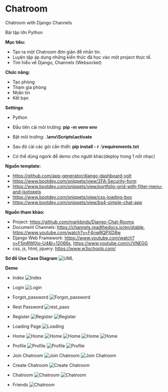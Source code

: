 # Chatroom
Chatroom with Django Channels

Bài tập lớn Python

**Mục tiêu:** 
- Tạo ra một Chatroom đơn giản để nhắn tin.
- Luyện tập áp dụng những kiến thức đã học vào một project thực tế.
- Tìm hiểu về Django, Channels (Websocket)

**Chức năng:**
- Tạo phòng
- Tham gia phòng
- Nhắn tin
- Kết bạn

**Settings**
- Python

- Đầu tiên cài môi trường:  **pip -m venv env**

- Bật môi trường: **.\env\Scripts\activate**

- Sau đó cài các gói cần thiết: **pip install - r .\requirements.txt**

- Có thể dùng ngork để demo cho người khác(deploy trong 1 nốt nhạc)

**Nguồn template:**
- https://github.com/app-generator/django-dashboard-volt
- https://www.bootdey.com/snippets/view/2FA-Security-form
- https://www.bootdey.com/snippets/view/portfolio-grid-with-filter-menu-and-isotopejs
- https://www.bootdey.com/snippets/view/css-loading-box
- https://www.bootdey.com/snippets/view/bs4-simple-chat-app

**Nguồn tham khảo:**
- Project: https://github.com/markbirds/Django-Chat-Rooms
- Document Channels: https://channels.readthedocs.io/en/stable, https://www.youtube.com/watch?v=F4nwRQPXD8w
- Django Web Framework: https://www.youtube.com/watch?v=F5mRW0jo-U4&t=12066s, https://www.youtube.com/c/VNEGG
- css, js, html, jquery: https://www.w3schools.com/

**Sơ đồ Use Case Diagram**
![UML](https://github.com/duydung271/Chatroom/blob/master/demo/Use%20Case%20Diagram.png)

**Demo**
- Index
![Index](https://github.com/duydung271/Chatroom/blob/master/demo/home_index.png)

- Login
![Login](https://github.com/duydung271/Chatroom/blob/master/demo/sign_in.png)

- Forgot_password
![Forgot_password](https://github.com/duydung271/Chatroom/blob/master/demo/forgot_password.png)

- Rest Password
![rest_pass](https://github.com/duydung271/Chatroom/blob/master/demo/rest_pass.png)

- Register
![Register](https://github.com/duydung271/Chatroom/blob/master/demo/sign_up.png)
![Register](https://github.com/duydung271/Chatroom/blob/master/demo/term_of_service.png)

- Loading Page
![Loading](https://github.com/duydung271/Chatroom/blob/master/demo/loading_page.png)

- Home
![Home](https://github.com/duydung271/Chatroom/blob/master/demo/function.png)
![Home](https://github.com/duydung271/Chatroom/blob/master/demo/nav.png)
![Home](https://github.com/duydung271/Chatroom/blob/master/demo/all_room.png)
![Home](https://github.com/duydung271/Chatroom/blob/master/demo/friend_room.png)
![Home](https://github.com/duydung271/Chatroom/blob/master/demo/your_room.png)

- Profile
![Profile](https://github.com/duydung271/Chatroom/blob/master/demo/profile.png)
![Profile](https://github.com/duydung271/Chatroom/blob/master/demo/add_friend.png)
![Profile](https://github.com/duydung271/Chatroom/blob/master/demo/profile_difference.png)

- Join Chatroom
![Join Chatroom](https://github.com/duydung271/Chatroom/blob/master/demo/join_chat.png)
![Join Chatroom](https://github.com/duydung271/Chatroom/blob/master/demo/join_room_exist.png)

- Create Chatroom
![Create Chatroom](https://github.com/duydung271/Chatroom/blob/master/demo/create_room.png)

- Chatroom
![Chatroom](https://github.com/duydung271/Chatroom/blob/master/demo/chat_together.png)
![Chatroom](https://github.com/duydung271/Chatroom/blob/master/demo/chat_together2.png)

- Friends
![Chatroom](https://github.com/duydung271/Chatroom/blob/master/demo/friend_list.png)
